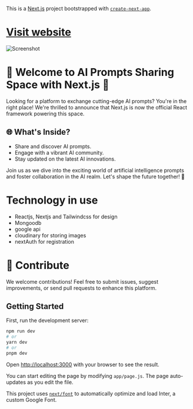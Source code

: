 This is a [Next.js](https://nextjs.org/) project bootstrapped with [`create-next-app`](https://github.com/vercel/next.js/tree/canary/packages/create-next-app).

# [Visit website](https://prompt-ai.netlify.app/)

![Screenshot](https://cdn.sanity.io/images/4aqurx4h/production/db6e15593485e8763e57cc93b9438f8229b7da30-1280x720.png)

# 🚀 Welcome to AI Prompts Sharing Space with Next.js 🤖

Looking for a platform to exchange cutting-edge AI prompts? You're in the right place! We're thrilled to announce that Next.js is now the official React framework powering this space.

## 🌐 What's Inside?
*  Share and discover AI prompts.
*  Engage with a vibrant AI community.
*  Stay updated on the latest AI innovations.

Join us as we dive into the exciting world of artificial intelligence prompts and foster collaboration in the AI realm. Let's shape the future together! 🤝

# Technology in use
* Reactjs, Nextjs and Tailwindcss for design
* Mongoodb
* google api
* cloudinary for storing images
* nextAuth for registration  


# 🌟 Contribute
We welcome contributions! Feel free to submit issues, suggest improvements, or send pull requests to enhance this platform.

## Getting Started

First, run the development server:

```bash
npm run dev
# or
yarn dev
# or
pnpm dev
```

Open [http://localhost:3000](http://localhost:3000) with your browser to see the result.

You can start editing the page by modifying `app/page.js`. The page auto-updates as you edit the file.

This project uses [`next/font`](https://nextjs.org/docs/basic-features/font-optimization) to automatically optimize and load Inter, a custom Google Font.


